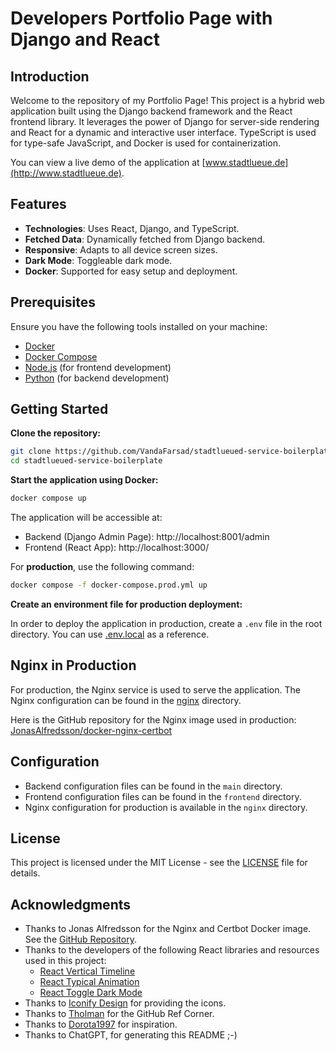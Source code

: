 # Developers Portfolio Page with Django and React

## Introduction

Welcome to the repository of my Portfolio Page! This project is a hybrid web application built using the Django backend framework and the React frontend library. It leverages the power of Django for server-side rendering and React for a dynamic and interactive user interface. TypeScript is used for type-safe JavaScript, and Docker is used for containerization.

You can view a live demo of the application at [www.stadtlueue.de](http://www.stadtlueue.de).

## Features

- **Technologies**: Uses React, Django, and TypeScript.
- **Fetched Data**: Dynamically fetched from Django backend.
- **Responsive**: Adapts to all device screen sizes.
- **Dark Mode**: Toggleable dark mode.
- **Docker**: Supported for easy setup and deployment.

## Prerequisites

Ensure you have the following tools installed on your machine:

- [Docker](https://www.docker.com/)
- [Docker Compose](https://docs.docker.com/compose/)
- [Node.js](https://nodejs.org/) (for frontend development)
- [Python](https://www.python.org/) (for backend development)

## Getting Started

**Clone the repository:**

```bash
git clone https://github.com/VandaFarsad/stadtlueued-service-boilerplate
cd stadtlueued-service-boilerplate
```

**Start the application using Docker:**

```bash
docker compose up
```

The application will be accessible at:

- Backend (Django Admin Page): http://localhost:8001/admin
- Frontend (React App): http://localhost:3000/

For **production**, use the following command:

```bash
docker compose -f docker-compose.prod.yml up
```

**Create an environment file for production deployment:**

In order to deploy the application in production, create a `.env` file in the root directory. You can use [.env.local](.env.local) as a reference.

## Nginx in Production

For production, the Nginx service is used to serve the application. The Nginx configuration can be found in the [nginx](./nginx) directory.

Here is the GitHub repository for the Nginx image used in production: [JonasAlfredsson/docker-nginx-certbot](https://github.com/JonasAlfredsson/docker-nginx-certbot)

## Configuration

- Backend configuration files can be found in the `main` directory.
- Frontend configuration files can be found in the `frontend` directory.
- Nginx configuration for production is available in the `nginx` directory.

## License

This project is licensed under the MIT License - see the [LICENSE](./LICENSE) file for details.

## Acknowledgments

- Thanks to Jonas Alfredsson for the Nginx and Certbot Docker image. See the [GitHub Repository](https://github.com/JonasAlfredsson/docker-nginx-certbot).
- Thanks to the developers of the following React libraries and resources used in this project:
  - [React Vertical Timeline](https://github.com/stephane-monnot/react-vertical-timeline)
  - [React Typical Animation](https://github.com/maxeth/react-type-animation)
  - [React Toggle Dark Mode](https://github.com/JoseRFelix/react-toggle-dark-mode)
- Thanks to [Iconify Design](https://iconify.design/icon-sets/?query=angular) for providing the icons.
- Thanks to [Tholman](https://tholman.com/github-corners/) for the GitHub Ref Corner.
- Thanks to [Dorota1997](https://github.com/Dorota1997/react-frontend-dev-portfolio/blob/main/README.md) for inspiration.
- Thanks to ChatGPT, for generating this README ;-)
